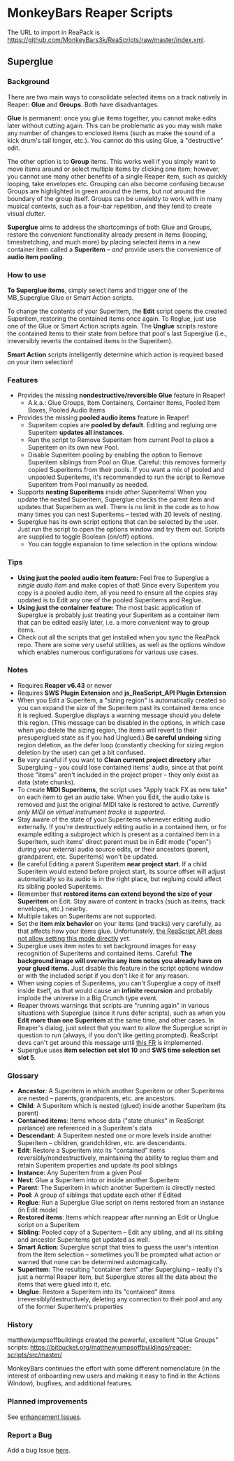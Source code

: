 # MonkeyBars Reaper Scripts

The URL to import in ReaPack is https://github.com/MonkeyBars3k/ReaScripts/raw/master/index.xml.


## Superglue

### Background

There are two main ways to consolidate selected items on a track natively in Reaper: **Glue** and **Groups**. Both have disadvantages. 

**Glue** is permanent: once you glue items together, you cannot make edits later without cutting again. This can be problematic as you may wish make any number of changes to enclosed items (such as make the sound of a kick drum's tail longer, etc.). You cannot do this using Glue, a "destructive" edit.

The other option is to **Group** items. This works well if you simply want to move items around or select multiple items by clicking one item; however, you cannot use many other benefits of a single Reaper item, such as quickly looping, take envelopes etc. Grouping can also become confusing because Groups are highlighted in green around the items, but *not* around the boundary of the group itself. Groups can be unwieldy to work with in many musical contexts, such as a four-bar repetition, and they tend to create visual clutter.

**Superglue** aims to address the shortcomings of both Glue and Groups, restore the convenient functionality already present in items (looping, timestretching, and much more) by placing selected items in a new container item called a **Superitem** – _and_ provide users the convenience of **audio item pooling**.

### How to use

**To Superglue items**, simply select items and trigger one of the MB_Superglue Glue or Smart Action scripts.

To change the contents of your Superitem, the **Edit** script opens the created Superitem, restoring the contained items once again. To Reglue, just use one of the Glue or Smart Action scripts again. The **Unglue** scripts restore the contained items to their state from before that pool's last Superglue (i.e., irreversibly reverts the contained items in the Superitem).

**Smart Action** scripts intelligently determine which action is required based on your item selection!

### Features
- Provides the missing **nondestructive/reversible Glue** feature in Reaper!
  - A.k.a.: Glue Groups, Item Containers, Container Items, Pooled Item Boxes, Pooled Audio Items
- Provides the missing **pooled audio items** feature in Reaper!
  - Superitem copies are **pooled by default**. Editing and regluing one Superitem **updates all instances**.
  - Run the script to Remove Superitem from current Pool to place a Superitem on its own new Pool.
  - Disable Superitem pooling by enabling the option to Remove Superitem siblings from Pool on Glue. Careful: this removes formerly copied Superitems from their pools. If you want a mix of pooled and unpooled Superitems, it's recommended to run the script to Remove Superitem from Pool manually as needed.
- Supports **nesting Superitems** inside _other_ Superitems! When you update the nested Superitem, Superglue checks the parent item and updates that Superitem as well. There is no limit in the code as to how many times you can nest Superitems – tested with 20 levels of nesting.
- Superglue has its own script options that can be selected by the user. Just run the script to open the options window and try them out. Scripts are supplied to toggle Boolean (on/off) options.
  - You can toggle expansion to time selection in the options window.

### Tips
- **Using just the pooled audio item feature:** Feel free to Superglue a _single audio item_ and make copies of that! Since every Superitem you copy is a pooled audio item, all you need to ensure all the copies stay updated is to Edit any one of the pooled Superitems and Reglue.
- **Using just the container feature:** The most basic application of Superglue is probably just treating your Superitem as a container item that can be edited easily later, i.e. a more convenient way to group items.
- Check out all the scripts that get installed when you sync the ReaPack repo. There are some very useful utilities, as well as the options window which enables numerous configurations for various use cases.

### Notes
- Requires **Reaper v6.43** or newer
- Requires **SWS Plugin Extension** and **js_ReaScript_API Plugin Extension**
- When you Edit a Superitem, a "sizing region" is automatically created so you can expand the size of the Superitem past its contained items once it is reglued. Superglue displays a warning message should you delete this region. (This message can be disabled in the options, in which case when you delete the sizing region, the items will revert to their presuperglued state as if you had Unglued.) **Be careful undoing** sizing region deletion, as the defer loop (constantly checking for sizing region deletion by the user) can get a bit confused.
- Be _very_ careful if you want to **Clean current project directory** after Supergluing – you could lose contained items' audio, since at that point those "items" aren't included in the project proper – they only exist as data (state chunks).
- To create **MIDI Superitems**, the script uses "Apply track FX as new take" on each item to get an audio take. When you Edit, the audio take is removed and just the original MIDI take is restored to active. _Currently only MIDI on virtual instrument tracks is supported._
- Stay aware of the state of your Superitems whenever editing audio externally. If you're destructively editing audio in a contained item, or for example editing a subproject which is present as a contained item in a Superitem, such items' direct parent must be in Edit mode ("open") during your external audio source edits, or their ancestors (parent, grandparent, etc. Superitems) won't be updated.
- Be careful Editing a parent Superitem **near project start**. If a child Superitem would extend before project start, its source offset will adjust automatically so its audio is in the right place, but regluing could affect its sibling pooled Superitems.
- Remember that **restored items can extend beyond the size of your Superitem** on Edit. Stay aware of content in tracks (such as items, track envelopes, etc.) nearby.
- Multiple takes on Superitems are not supported.
- Set the **item mix behavior** on your items (and tracks) very carefully, as that affects how your items glue. Unfortunately, [the ReaScript API does not allow setting this mode directly](https://forum.cockos.com/showthread.php?p=2525910) yet.
- Superglue uses item notes to set background images for easy recognition of Superitems and contained items. Careful: **The background image will overwrite any item notes you already have on your glued items.** Just disable this feature in the script options window or with the included script if you don't like it for any reason.
- When using copies of Superitems, you can't Superglue a copy of itself inside itself, as that would cause an **infinite recursion** and probably implode the universe in a Big Crunch type event.
- Reaper throws warnings that scripts are "running again" in various situations with Superglue (since it runs defer scripts), such as when you **Edit more than one Superitem** at the same time, and other cases. In Reaper's dialog, just select that you want to allow the Superglue script in question to run (always, if you don't like getting prompted). ReaScript devs can't get around this message until [this FR](https://forum.cockos.com/showthread.php?t=202416) is implemented. 
- Superglue uses **item selection set slot 10** and **SWS time selection set slot 5**.

### Glossary
- **Ancestor**: A Superitem in which another Superitem or other Superitems are nested – parents, grandparents, etc. are ancestors.
- **Child**: A Superitem which is nested (glued) inside another Superitem (its parent)
- **Contained items**: Items whose data ("state chunks" in ReaScript parlance) are referenced in a Superitem's data
- **Descendant**: A Superitem nested one or more levels inside another Superitem – children, grandchildren, etc. are descendants.
- **Edit**: Restore a Superitem into its "contained" items reversibly/nondestructively, maintaining the ability to reglue them and retain Superitem properties and update its pool siblings
- **Instance**: Any Superitem from a given Pool
- **Nest**: Glue a Superitem into or inside another Superitem
- **Parent**: The Superitem in which another Superitem is directly nested
- **Pool**: A group of siblings that update each other if Edited
- **Reglue**: Run a Superglue Glue script on items restored from an instance (in Edit mode)
- **Restored items**: Items which reappear after running an Edit or Unglue script on a Superitem
- **Sibling**: Pooled copy of a Superitem – Edit any sibling, and all its sibling and ancestor Superitems get updated as well.
- **Smart Action**: Superglue script that tries to guess the user's intention from the item selection – sometimes you'll be prompted what action or warned that none can be determined automagically.
- **Superitem**: The resulting "container item" after Supergluing – really it's just a normal Reaper item, but Superglue stores all the data about the items that were glued into it, etc.
- **Unglue**: Restore a Superitem into its "contained" items irreversibly/destructively, deleting any connection to their pool and any of the former Superitem's properties
 
### History

matthewjumpsoffbuildings created the powerful, excellent "Glue Groups" scripts: https://bitbucket.org/matthewjumpsoffbuildings/reaper-scripts/src/master/

MonkeyBars continues the effort with some different nomenclature (in the interest of onboarding new users and making it easy to find in the Actions Window), bugfixes, and additional features.


### Planned improvements
See [enhancement Issues](https://github.com/MonkeyBars3k/ReaScripts/issues?q=is%3Aissue+is%3Aopen+label%3Aenhancement).

### Report a Bug
Add a bug Issue [here](https://github.com/MonkeyBars3k/ReaScripts/issues/new).
